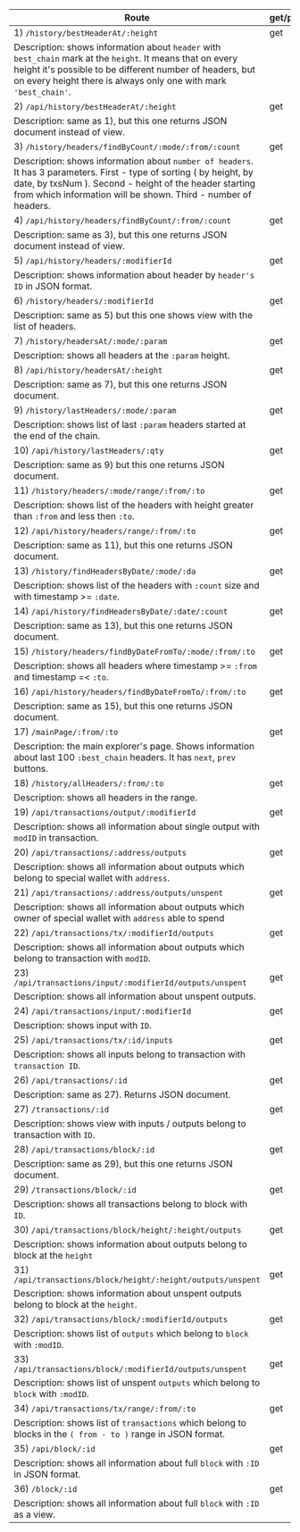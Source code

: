 | Route | get/post |
|-------|----------|
|1) `/history/bestHeaderAt/:height`                           | get  |
| Description: shows information about `header` with `best_chain` mark at the `height`. It means that on every height it's possible to be different number of headers, but on every height there is always only one with mark `'best_chain'`.
|2) `/api/history/bestHeaderAt/:height`                       | get  | 
| Description: same as 1), but this one returns JSON document instead of view.
|3) `/history/headers/findByCount/:mode/:from/:count`         | get  |
| Description: shows information about `number of headers`. It has 3 parameters. First - type of sorting ( by height, by date, by txsNum ). Second - height of the header starting from which information will be shown. Third - number of headers. 
|4) `/api/history/headers/findByCount/:from/:count`           | get  |
| Description: same as 3), but this one returns JSON document instead of view.
|5) `/api/history/headers/:modifierId`                        | get  |
| Description: shows information about header by `header's ID` in JSON format.
|6) `/history/headers/:modifierId`                            | get  | 
| Description: same as 5) but this one shows view with the list of headers.
|7) `/history/headersAt/:mode/:param`                         | get  |
| Description: shows all headers at the `:param` height.
|8) `/api/history/headersAt/:height`                          | get  |
| Description: same as 7), but this one returns JSON document. 
|9)  `/history/lastHeaders/:mode/:param`                      | get  |
| Description: shows list of last `:param` headers started at the end of the chain.
|10) `/api/history/lastHeaders/:qty`                          | get  |
| Description: same as 9) but this one returns JSON document.
|11) `/history/headers/:mode/range/:from/:to`                 | get  |
| Description: shows list of the headers with height greater than `:from` and less then `:to`.
|12) `/api/history/headers/range/:from/:to`                   | get  |
| Description: same as 11), but this one returns JSON document.
|13) `/history/findHeadersByDate/:mode/:da`                   | get  |
| Description: shows list of the headers with `:count` size and with timestamp >= `:date`.
|14) `/api/history/findHeadersByDate/:date/:count`            | get  |
| Description: same as 13), but this one returns JSON document.
|15) `/history/headers/findByDateFromTo/:mode/:from/:to`      | get  |
| Description: shows all headers where timestamp >= `:from` and timestamp =< `:to`.
|16) `/api/history/headers/findByDateFromTo/:from/:to`        | get  |
| Description: same as 15), but this one returns JSON document.
|17) `/mainPage/:from/:to`                                    | get  |
| Description: the main explorer's page. Shows information about last 100 `:best_chain` headers. It has `next`, `prev` buttons.
|18) `/history/allHeaders/:from/:to`                          | get  |
| Description: shows all headers in the range.
|19) `/api/transactions/output/:modifierId`                   | get  |
| Description: shows all information about single output with `modID` in transaction.
|20) `/api/transactions/:address/outputs`                     | get  |
| Description: shows all information about outputs which belong to special wallet with `address`.
|21) `/api/transactions/:address/outputs/unspent`             | get  |
| Description: shows all information about outputs which owner of special wallet with `address` able to spend
|22) `/api/transactions/tx/:modifierId/outputs`               | get  |
| Description: shows all information about outputs which belong to transaction with `modID`.
|23) `/api/transactions/input/:modifierId/outputs/unspent`    | get  |
| Description: shows all information about unspent outputs.
|24) `/api/transactions/input/:modifierId`                    | get  |
| Description: shows input with `ID`.
|25) `/api/transactions/tx/:id/inputs`                        | get  |
| Description: shows all inputs belong to transaction with `transaction ID`.
|26) `/api/transactions/:id`                                  | get  |
| Description: same as 27). Returns JSON document.
|27) `/transactions/:id`                                      | get  |
| Description: shows view with inputs / outputs belong to transaction with `ID`.
|28) `/api/transactions/block/:id`                            | get  |
| Description: same as 29), but this one returns JSON document.
|29) `/transactions/block/:id`                                | get  |
| Description: shows all transactions belong to block with `ID`.
|30) `/api/transactions/block/height/:height/outputs`         | get  |
| Description: shows information about outputs belong to block at the `height`
|31) `/api/transactions/block/height/:height/outputs/unspent` | get  |
| Description: shows information about unspent outputs belong to block at the `height`.
|32) `/api/transactions/block/:modifierId/outputs`            | get  |
| Description: shows list of `outputs` which belong to `block` with `:modID`.
|33) `/api/transactions/block/:modifierId/outputs/unspent`    | get  |
| Description: shows list of unspent `outputs` which belong to `block` with `:modID`.
|34) `/api/transactions/tx/range/:from/:to`                   | get  |
| Description: shows list of `transactions` which belong to blocks in the `( from - to )` range in JSON format.
|35) `/api/block/:id`                                         | get  |
| Description: shows all information about full `block` with `:ID` in JSON format.
|36) `/block/:id`                                             | get  |
| Description: shows all information about full `block` with `:ID` as a view.
